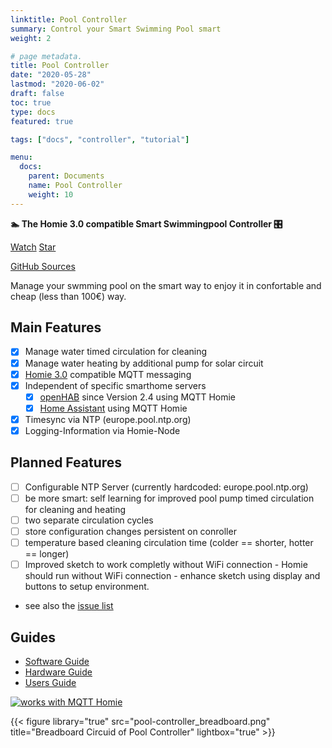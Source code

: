 ```yaml
---
linktitle: Pool Controller
summary: Control your Smart Swimming Pool smart
weight: 2

# page metadata.
title: Pool Controller
date: "2020-05-28"
lastmod: "2020-06-02"
draft: false
toc: true
type: docs
featured: true

tags: ["docs", "controller", "tutorial"]

menu:
  docs:
    parent: Documents
    name: Pool Controller
    weight: 10
---
```

**🏊 The Homie 3.0 compatible Smart Swimmingpool Controller 🎛️**


<span style="text-shadow: none;">
<a class="github-button" href="https://github.com/smart-swimmingpool/pool-controller/subscription" data-size="large" data-show-count="true" aria-label="Watch smart-swimmingpool/pool-controller on GitHub">Watch</a>
<a class="github-button" href="https://github.com/smart-swimmingpool/pool-controller" data-icon="octicon-star" data-size="large" data-show-count="true" aria-label="Star this on GitHub">Star</a><script async defer src="https://buttons.github.io/buttons.js"></script>

[GitHub Sources](https://github.com/smart-swimmingpool/pool-controller)
</span>

Manage your swmming pool on the smart way to enjoy it in confortable and cheap (less than 100€) way.

## Main Features

- [x] Manage water timed circulation for cleaning
- [x] Manage water heating by additional pump for solar circuit
- [x] [Homie 3.0](https://homieiot.github.io/) compatible MQTT messaging
- [x] Independent of specific smarthome servers
  - [x] [openHAB](https://www.openhab.org) since Version 2.4 using MQTT Homie
  - [x] [Home Assistant](home-assistant.io) using MQTT Homie
- [x] Timesync via NTP (europe.pool.ntp.org)
- [x] Logging-Information via Homie-Node

## Planned Features

- [ ] Configurable NTP Server (currently hardcoded: europe.pool.ntp.org)
- [ ] be more smart: self learning for improved pool pump timed circulation for cleaning and heating
- [ ] two separate circulation cycles
- [ ] store configuration changes persistent on conroller
- [ ] temperature based cleaning circulation time (colder == shorter, hotter == longer)
- [ ] Improved sketch to work completly without WiFi connection
      - Homie should run without WiFi connection
      - enhance sketch using display and buttons to setup environment.
- see also the [issue list](https://github.com/smart-swimmingpool/pool-controller/issues)

## Guides

- [Software Guide](https://smart-swimmingpool.github.io/pool-controller/software-guide.html)
- [Hardware Guide](https://smart-swimmingpool.github.io/pool-controller/hardware-guide.html)
- [Users Guide](https://smart-swimmingpool.github.io/pool-controller/users-guide.html)

[![works with MQTT Homie](https://homieiot.github.io/img/works-with-homie.svg "works with MQTT Homie")](https://homieiot.github.io/)

{{< figure library="true" src="pool-controller_breadboard.png" title="Breadboard Circuid of Pool Controller" lightbox="true" >}}
